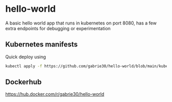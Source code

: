 # hello-world

A basic hello world app that runs in kubernetes on port 8080, has a few extra endpoints for debugging or experimentation

## Kubernetes manifests

Quick deploy using 

```bash
kubectl apply -f https://github.com/gabrie30/hello-world/blob/main/kubernetes-manifests.yaml
```

## Dockerhub

https://hub.docker.com/r/gabrie30/hello-world
